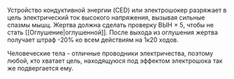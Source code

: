 Устройство кондуктивной энергии (CED) или электрошокер разряжает в цель электрический ток высокого напряжения, вызывая сильные спазмы мышц. Жертва должна сделать проверку ВЫН × 5, чтобы не стать [[Оглушение|оглушенной]]. После выхода из оглушения жертва получает штраф -20% ко всем действиям на 1к20 ходов.

Человеческие тела - отличные проводники электричества, поэтому любой, кто хватает цель, находящуюся под эффектом электрошока так же подвергается ему.
